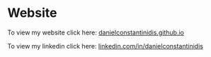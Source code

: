 Website
=======

To view my website click here: <a href="danielconstantinidis.github.io">danielconstantinidis.github.io</a>

To view my linkedin click here: <a href="linkedin.com/in/danielconstantinidis">linkedin.com/in/danielconstantinidis</a>
